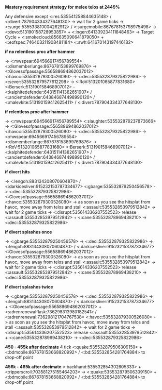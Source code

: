 __**Mastery requirement strategy for melee telos at 2449%**__

Any defensive except <:res:535541258844635148> / <:divert:787904334377648130> -> wait for 2 game ticks -> <:surge:535533810004262912> / <:surgemobile:867678153798975498> -> <:devo:513190158728953857> + <:ingen:641339234111848463> -> Target Cycle + <:smokecloud:856635090641879050> + <:eofspec:746403211908481184> <:swh:641670143197446182>

__**if no relentless proc after hammer**__ 

-> <:mwspear:694566917456789554> <:dismemberlunge:867678153899769876> -> <:Glovesofpassage:556588694862037012> <:havoc:535532879300526080> -> <:deci:535532879325822986> -> <:sever:535532879577612298> -> <:RoV:513201065877831680> <:Berserk:513190158468907012> -<:kalphitedefender:643151141382651907> / <:ancientdefender:643846874498990120> / <:malevkite:513190159412625411> / <:divert:787904334377648130>

__**if relentless proc after hammer**__ 

-> <:mwspear:694566917456789554> <:slaughter:535532879237873666> -> <:Glovesofpassage:556588694862037012> <:havoc:535532879300526080> -> <:deci:535532879325822986> -> <:mwspear:694566917456789554> <:dismemberlunge:867678153899769876> -> <:RoV:513201065877831680> <:Berserk:513190158468907012> -<:kalphitedefender:643151141382651907> / <:ancientdefender:643846874498990120> / <:malevkite:513190159412625411> / <:divert:787904334377648130>

__**if divert hits**__

-> <:lengoh:883134308070604870> / <:darkicesliver:915232153787334677> <:gbarge:535532879250456578> -> <:deci:535532879325822986> <:Glovesofpassage:556588694862037012> <:havoc:535532879300526080> -> as soon as you see the hitsplat from havoc, move away from telos and stall <:assault:535532853979512842> -> wait for 2 game ticks -> <:disrupt:535614336207552523> release <:assault:535532853979512842> + <:cane:535532878969438210> -> <:deci:535532879325822986>

__**if divert splashes once**__

-> <:gbarge:535532879250456578> -> <:deci:535532879325822986> -> <:lengoh:883134308070604870> / <:darkicesliver:915232153787334677> <:Glovesofpassage:556588694862037012> <:havoc:535532879300526080> -> as soon as you see the hitsplat from havoc, move away from telos and stall <:assault:535532853979512842> -> wait for 2 game ticks -> <:disrupt:535614336207552523> release <:assault:535532853979512842> + <:cane:535532878969438210> -> <:deci:535532879325822986>

__**if divert splashes twice**__

-> <:gbarge:535532879250456578> -> <:deci:535532879325822986> -> <:lengoh:883134308070604870> / <:darkicesliver:915232153787334677> + <:Glovesofpassage:556588694862037012> + <:adrenrenewalflask:736298313980182541> / <:adrenrenewal:736298121704767538> <:havoc:535532879300526080> -> as soon as you see the hitsplat from havoc, move away from telos and stall <:assault:535532853979512842> -> wait for 2 game ticks -> <:disrupt:535614336207552523> release <:assault:535532853979512842> + <:cane:535532878969438210> -> <:deci:535532879325822986>

__**450 - 455k after decimate**__ 
4 tick <:quake:535532879506309150> + <:bdmobile:867678153668820992> / <:bd:535532854281764884> to drop-off point

__**456k - 465k after decimate**__
<:backhand:535532854302605333> + <:ripperscroll:703581275155464203> -> <:quake:535532879506309150> + <:bdmobile:867678153668820992> / <:bd:535532854281764884> to drop-off point
